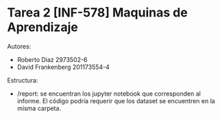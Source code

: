# Tarea 2 [INF-578] Maquinas de Aprendizaje

Autores:
- Roberto Diaz 2973502-6
- David Frankenberg 201173554-4

Estructura: 
- /report: se encuentran los jupyter notebook que corresponden al informe. El código podría requerir que los dataset se encuentren en la misma carpeta.
